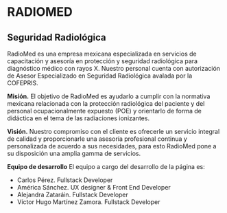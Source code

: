 # RADIOMED
## Seguridad Radiológica
RadioMed es una empresa mexicana especializada en servicios de capacitación y asesoría en protección y seguridad radiológica para diagnóstico médico con rayos X. Nuestro personal cuenta con autorización de Asesor Especializado en Seguridad Radiológica avalada por la COFEPRIS.

**Misión.**
El objetivo de RadioMed es ayudarlo a cumplir con la normativa mexicana relacionada con la protección radiológica del paciente y del personal ocupacionalmente expuesto (POE) y orientarlo de forma de didáctica en el tema de las radiaciones ionizantes.

**Visión.**
Nuestro compromiso con el cliente es ofrecerle un servicio integral de calidad y proporcionarle una asesoría profesional continua y personalizada de acuerdo a sus necesidades, para esto RadioMed pone a su disposición una amplia gamma de servicios.

**Equipo de desarrollo**
El equipo a cargo del desarrollo de la página es:
- Carlos Pérez. Fullstack Developer
- América Sánchez. UX designer & Front End Developer
- Alejandra Zataráin. Fullstack Developer
- Víctor Hugo Martínez Zamora. Fullstack Developer
